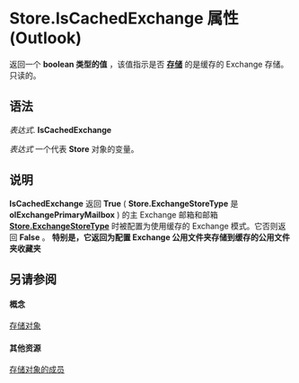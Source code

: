 
# Store.IsCachedExchange 属性 (Outlook)

返回一个 **boolean 类型的值** ，该值指示是否 **[存储](1eb22fe9-8849-7476-5388-2515b48591b9.md)** 的是缓存的 Exchange 存储。只读的。


## 语法

 _表达式_. **IsCachedExchange**

 _表达式_ 一个代表 **Store** 对象的变量。


## 说明

 **IsCachedExchange** 返回 **True** ( **Store.ExchangeStoreType** 是 **olExchangePrimaryMailbox** ) 的主 Exchange 邮箱和邮箱 **[Store.ExchangeStoreType](ca6002bd-444d-a111-adca-6f8fafc37ea1.md)** 时被配置为使用缓存的 Exchange 模式。它否则返回 **False** 。 **特别是，它返回为配置 Exchange 公用文件夹存储到缓存的公用文件夹收藏夹**


## 另请参阅


#### 概念


[存储对象](1eb22fe9-8849-7476-5388-2515b48591b9.md)
#### 其他资源


[存储对象的成员](84c1d423-e507-0b3b-6570-33829b94be04.md)